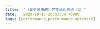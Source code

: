 ```yaml
---
title:  "（业务系统的）性能优化总结（1）"
date:   2020-10-15 20:53:00 +0800
tags: [performance,performance-optimize]
---
```

